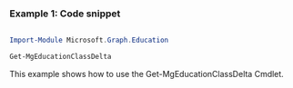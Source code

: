 ### Example 1: Code snippet

```powershell

Import-Module Microsoft.Graph.Education

Get-MgEducationClassDelta

```
This example shows how to use the Get-MgEducationClassDelta Cmdlet.

